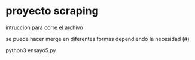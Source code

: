 # proyecto scraping
intruccion para corre el archivo 

se puede hacer merge en diferentes formas
dependiendo la necesidad (#)


python3 ensayo5.py
